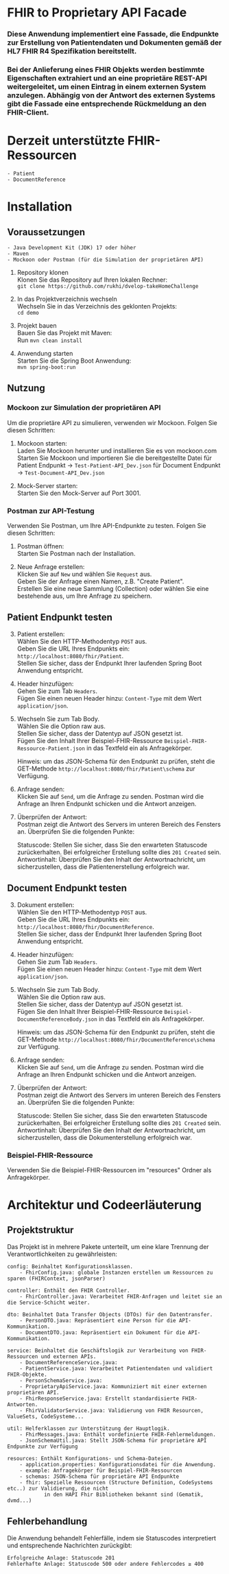 # FHIR to Proprietary API Facade

### Diese Anwendung implementiert eine Fassade, die Endpunkte zur Erstellung von Patientendaten und Dokumenten gemäß der HL7 FHIR R4 Spezifikation bereitstellt. 

### Bei der Anlieferung eines FHIR Objekts werden bestimmte Eigenschaften extrahiert und an eine proprietäre REST-API weitergeleitet, um einen Eintrag in einem externen System anzulegen. Abhängig von der Antwort des externen Systems gibt die Fassade eine entsprechende Rückmeldung an den FHIR-Client.

# Derzeit unterstützte FHIR-Ressourcen
    - Patient
    - DocumentReference

# Installation

## Voraussetzungen

    - Java Development Kit (JDK) 17 oder höher
    - Maven
    - Mockoon oder Postman (für die Simulation der proprietären API)

1. Repository klonen <br />
    Klonen Sie das Repository auf Ihren lokalen Rechner: <br />
        `git clone https://github.com/rukhi/dvelop-takeHomeChallenge`
   
2. In das Projektverzeichnis wechseln <br />
    Wechseln Sie in das Verzeichnis des geklonten Projekts: <br />
        `cd demo`
   
3. Projekt bauen <br />
    Bauen Sie das Projekt mit Maven: <br />
        Run `mvn clean install`
   
4. Anwendung starten <br />
    Starten Sie die Spring Boot Anwendung: <br />
        `mvn spring-boot:run`

## Nutzung

### Mockoon zur Simulation der proprietären API
Um die proprietäre API zu simulieren, verwenden wir Mockoon. Folgen Sie diesen Schritten: <br />

1. Mockoon starten: <br />
    Laden Sie Mockoon herunter und installieren Sie es von mockoon.com <br />
    Starten Sie Mockoon und importieren Sie die bereitgestellte Datei 
        für Patient Endpunkt -> `Test-Patient-API_Dev.json`
        für Document Endpunkt -> `Test-Document-API_Dev.json`

2. Mock-Server starten: <br />
    Starten Sie den Mock-Server auf Port 3001.

### Postman zur API-Testung
Verwenden Sie Postman, um Ihre API-Endpunkte zu testen. Folgen Sie diesen Schritten:

1. Postman öffnen: <br />
    Starten Sie Postman nach der Installation.

2. Neue Anfrage erstellen: <br />
    Klicken Sie auf `New` und wählen Sie `Request` aus. <br />
    Geben Sie der Anfrage einen Namen, z.B. "Create Patient". <br />
    Erstellen Sie eine neue Sammlung (Collection) oder wählen Sie eine bestehende aus, um Ihre Anfrage zu speichern.

## Patient Endpunkt testen

3. Patient erstellen: <br />
    Wählen Sie den HTTP-Methodentyp `POST` aus. <br />
    Geben Sie die URL Ihres Endpunkts ein: `http://localhost:8080/fhir/Patient`. <br />
    Stellen Sie sicher, dass der Endpunkt Ihrer laufenden Spring Boot Anwendung entspricht.

4. Header hinzufügen: <br />
    Gehen Sie zum Tab `Headers`. <br />
    Fügen Sie einen neuen Header hinzu: `Content-Type` mit dem Wert `application/json`.

5. Wechseln Sie zum Tab Body. <br />
    Wählen Sie die Option raw aus. <br />
    Stellen Sie sicher, dass der Datentyp auf JSON gesetzt ist. <br />
    Fügen Sie den Inhalt Ihrer Beispiel-FHIR-Ressource `Beispiel-FHIR-Ressource-Patient.json` in das Textfeld ein als Anfragekörper.

    Hinweis: um das JSON-Schema für den Endpunkt zu prüfen, steht die GET-Methode `http://localhost:8080/fhir/Patient\schema` zur Verfügung.  

6. Anfrage senden: <br />
    Klicken Sie auf `Send`, um die Anfrage zu senden. Postman wird die Anfrage an Ihren Endpunkt schicken und die Antwort anzeigen.

7. Überprüfen der Antwort: <br />
    Postman zeigt die Antwort des Servers im unteren Bereich des Fensters an. Überprüfen Sie die folgenden Punkte: <br />

    Statuscode: Stellen Sie sicher, dass Sie den erwarteten Statuscode zurückerhalten. Bei erfolgreicher Erstellung sollte dies `201 Created` sein. <br />
    Antwortinhalt: Überprüfen Sie den Inhalt der Antwortnachricht, um sicherzustellen, dass die Patientenerstellung erfolgreich war.

## Document Endpunkt testen

3. Dokument erstellen: <br />
    Wählen Sie den HTTP-Methodentyp `POST` aus. <br />
    Geben Sie die URL Ihres Endpunkts ein: `http://localhost:8080/fhir/DocumentReference`. <br />
    Stellen Sie sicher, dass der Endpunkt Ihrer laufenden Spring Boot Anwendung entspricht.

4. Header hinzufügen: <br />
    Gehen Sie zum Tab `Headers`. <br />
    Fügen Sie einen neuen Header hinzu: `Content-Type` mit dem Wert `application/json`.

5. Wechseln Sie zum Tab Body. <br />
    Wählen Sie die Option raw aus. <br />
    Stellen Sie sicher, dass der Datentyp auf JSON gesetzt ist. <br />
    Fügen Sie den Inhalt Ihrer Beispiel-FHIR-Ressource `Beispiel-DocumentReferenceBody.json` in das Textfeld ein als Anfragekörper.

    Hinweis: um das JSON-Schema für den Endpunkt zu prüfen, steht die GET-Methode `http://localhost:8080/fhir/DocumentReference\schema` zur Verfügung.  

6. Anfrage senden: <br />
    Klicken Sie auf `Send`, um die Anfrage zu senden. Postman wird die Anfrage an Ihren Endpunkt schicken und die Antwort anzeigen.

7. Überprüfen der Antwort: <br />
    Postman zeigt die Antwort des Servers im unteren Bereich des Fensters an. Überprüfen Sie die folgenden Punkte: <br />

    Statuscode: Stellen Sie sicher, dass Sie den erwarteten Statuscode zurückerhalten. Bei erfolgreicher Erstellung sollte dies `201 Created` sein. <br />
    Antwortinhalt: Überprüfen Sie den Inhalt der Antwortnachricht, um sicherzustellen, dass die Dokumenterstellung erfolgreich war.

### Beispiel-FHIR-Ressource
Verwenden Sie die Beispiel-FHIR-Ressourcen im "resources" Ordner als Anfragekörper.


# Architektur und Codeerläuterung

## Projektstruktur

Das Projekt ist in mehrere Pakete unterteilt, um eine klare Trennung der Verantwortlichkeiten zu gewährleisten: <br />

    config: Beinhaltet Konfigurationsklassen.
        - FhirConfig.java: globale Instanzen erstellen um Ressourcen zu sparen (FHIRContext, jsonParser)  

    controller: Enthält den FHIR Controller.  
        - FhirController.java: Verarbeitet FHIR-Anfragen und leitet sie an die Service-Schicht weiter.  

    dto: Beinhaltet Data Transfer Objects (DTOs) für den Datentransfer.  
        - PersonDTO.java: Repräsentiert eine Person für die API-Kommunikation.  
        - DocumentDTO.java: Repräsentiert ein Dokument für die API-Kommunikation. 

    service: Beinhaltet die Geschäftslogik zur Verarbeitung von FHIR-Ressourcen und externen APIs.  
        - DocumentReferenceService.java: 
        - PatientService.java: Verarbeitet Patientendaten und validiert FHIR-Objekte.  
        - PersonSchemaService.java: 
        - ProprietaryApiService.java: Kommuniziert mit einer externen proprietären API. 
        - FhirResponseService.java: Erstellt standardisierte FHIR-Antworten.   
        - FhirValidatorService.java: Validierung von FHIR Resourcen, ValueSets, CodeSysteme...

    util: Helferklassen zur Unterstützung der Hauptlogik.  
        - FhirMessages.java: Enthält vordefinierte FHIR-Fehlermeldungen.  
        - JsonSchemaUtil.java: Stellt JSON-Schema für proprietäre API Endpunkte zur Verfügung

    resources: Enthält Konfigurations- und Schema-Dateien.  
        - application.properties: Konfigurationsdatei für die Anwendung.  
        - example: Anfragekörper für Beispiel-FHIR-Ressourcen
        - schemas: JSON-Schema für proprietäre API Endpunkte 
        - fhir: Spezielle Ressourcen (Structure Definition, CodeSystems etc..) zur Validierung, die nicht
                in den HAPI Fhir Bibliotheken bekannt sind (Gematik, dvmd...)


## Fehlerbehandlung
Die Anwendung behandelt Fehlerfälle, indem sie Statuscodes interpretiert und entsprechende Nachrichten zurückgibt: <br />

    Erfolgreiche Anlage: Statuscode 201 
    Fehlerhafte Anlage: Statuscode 500 oder andere Fehlercodes ≥ 400

